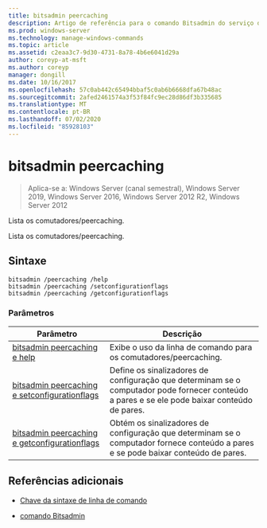 ```yaml
---
title: bitsadmin peercaching
description: Artigo de referência para o comando Bitsadmin do serviço de cache, que lista os comutadores/peercaching.
ms.prod: windows-server
ms.technology: manage-windows-commands
ms.topic: article
ms.assetid: c2eaa3c7-9d30-4731-8a78-4b6e6041d29a
author: coreyp-at-msft
ms.author: coreyp
manager: dongill
ms.date: 10/16/2017
ms.openlocfilehash: 57c0ab442c65494bbaf5c0ab6b6668dfa67b48ac
ms.sourcegitcommit: 2afed2461574a3f53f84fc9ec28d86df3b335685
ms.translationtype: MT
ms.contentlocale: pt-BR
ms.lasthandoff: 07/02/2020
ms.locfileid: "85928103"
---
```

# <a name="bitsadmin-peercaching"></a>bitsadmin peercaching

> Aplica-se a: Windows Server (canal semestral), Windows Server 2019, Windows Server 2016, Windows Server 2012 R2, Windows Server 2012

Lista os comutadores/peercaching.

Lista os comutadores/peercaching.

## <a name="syntax"></a>Sintaxe

```
bitsadmin /peercaching /help
bitsadmin /peercaching /setconfigurationflags
bitsadmin /peercaching /getconfigurationflags
```

### <a name="parameters"></a>Parâmetros

| Parâmetro | Descrição |
| -------------- | -------------- |
| [bitsadmin peercaching e help](bitsadmin-peercaching-and-help.md) | Exibe o uso da linha de comando para os comutadores/peercaching.|
| [bitsadmin peercaching e setconfigurationflags](bitsadmin-peercaching-and-setconfigurationflags.md) | Define os sinalizadores de configuração que determinam se o computador pode fornecer conteúdo a pares e se ele pode baixar conteúdo de pares. |
| [bitsadmin peercaching e getconfigurationflags](bitsadmin-peercaching-and-getconfigurationflags.md) | Obtém os sinalizadores de configuração que determinam se o computador fornece conteúdo a pares e se pode baixar conteúdo de pares. |

## <a name="additional-references"></a>Referências adicionais

- [Chave da sintaxe de linha de comando](command-line-syntax-key.md)

- [comando Bitsadmin](bitsadmin.md)
